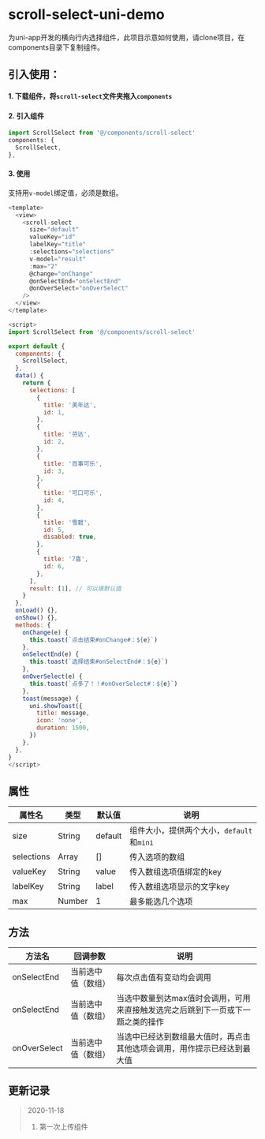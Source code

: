 # scroll-select-uni-demo
为uni-app开发的横向行内选择组件，此项目示意如何使用，请clone项目，在components目录下复制组件。

## 引入使用：
#### 1. 下载组件，将`scroll-select`文件夹拖入`components`

#### 2. 引入组件
```js
import ScrollSelect from '@/components/scroll-select'
components: {
  ScrollSelect,
},
```

#### 3. 使用
支持用`v-model`绑定值，必须是数组。
```js
<template>
  <view>
    <scroll-select
      size="default"
      valueKey="id"
      labelKey="title"
      :selections="selections"
      v-model="result"
      :max="2"
      @change="onChange"
      @onSelectEnd="onSelectEnd"
      @onOverSelect="onOverSelect"
    />
  </view>
</template>

<script>
import ScrollSelect from '@/components/scroll-select'

export default {
  components: {
    ScrollSelect,
  },
  data() {
    return {
      selections: [
        {
          title: '美年达',
          id: 1,
        },
        {
          title: '芬达',
          id: 2,
        },
        {
          title: '百事可乐',
          id: 3,
        },
        {
          title: '可口可乐',
          id: 4,
        },
        {
          title: '雪碧',
          id: 5,
          disabled: true,
        },
        {
          title: '7喜',
          id: 6,
        },
      ],
      result: [1], // 可以填默认值
    }
  },
  onLoad() {},
  onShow() {},
  methods: {
    onChange(e) {
      this.toast(`点击结束#onChange#：${e}`)
    },
    onSelectEnd(e) {
      this.toast(`选择结束#onSelectEnd#：${e}`)
    },
    onOverSelect(e) {
      this.toast(`点多了！！#onOverSelect#：${e}`)
    },
    toast(message) {
      uni.showToast({
        title: message,
        icon: 'none',
        duration: 1500,
      })
    },
  },
}
</script>
```

## 属性
| 属性名     | 类型   | 默认值  | 说明                                      |
| ---------- | ------ | ------- | ----------------------------------------- |
| size       | String | default | 组件大小，提供两个大小，`default`和`mini` |
| selections | Array  | []      | 传入选项的数组                            |
| valueKey   | String | value   | 传入数组选项值绑定的key                   |
| labelKey   | String | label   | 传入数组选项显示的文字key                 |
| max        | Number | 1       | 最多能选几个选项                          |


## 方法
| 方法名       | 回调参数           | 说明                                                                            |
| ------------ | ------------------ | ------------------------------------------------------------------------------- |
| onSelectEnd  | 当前选中值（数组） | 每次点击值有变动均会调用                                                        |
| onSelectEnd  | 当前选中值（数组） | 当选中数量到达max值时会调用，可用来直接触发选完之后跳到下一页或下一题之类的操作 |
| onOverSelect | 当前选中值（数组） | 当选中已经达到数组最大值时，再点击其他选项会调用，用作提示已经达到最大值        |


## 更新记录

> 2020-11-18
> 1. 第一次上传组件
